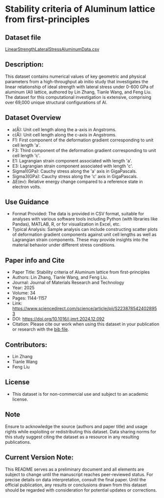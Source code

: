 # Stability criteria of Aluminum lattice from first-principles

## Dataset file
[LinearStrengthLateralStressAluminumData.csv](LinearStrengthLateralStressAluminumData.csv)

## Description: 
This dataset contains numerical values of key geometric and physical parameters from a high-throughput ab initio study that investigates the linear relationship of ideal strength with lateral stress under 0-600 GPa of aluminum (Al) lattice, authored by Lin Zhang, Tianle Wang, and Feng Liu. 
The dataset for this computational investigation is extensive, comprising over 69,000 unique structural configurations of Al. 

## Dataset Overview
- a(Å): Unit cell length along the a-axis in Angstroms.
- c(Å): Unit cell length along the c-axis in Angstroms.
- F1: First component of the deformation gradient corresponding to unit cell length 'a'.
- F3: Third component of the deformation gradient corresponding to unit cell length 'c'.
- E1: Lagrangian strain component associated with length 'a'.
- E3: Lagrangian strain component associated with length 'c'.
- Sigma1(GPa): Cauchy stress along the 'a' axis in GigaPascals.
- Sigma3(GPa): Cauchy stress along the 'c' axis in GigaPascals.
- ΔE(ev): Relative energy change compared to a reference state in electron volts.

## Use Guidance
- Format Provided: The data is provided in CSV format, suitable for analyses with various software tools including Python (with libraries like Pandas), MATLAB, R, or for visualization in Excel, etc.
- Typical Analysis: Sample analysis can include constructing scatter plots of deformation gradient components against unit cell lengths as well as Lagrangian strain components. These may provide insights into the material behavior under different stress conditions.

## Paper info and Cite
- Paper Title: Stability criteria of Aluminum lattice from first-principles
- Authors: Lin Zhang, Tianle Wang, and Feng Liu. 
- Journal: Journal of Materials Research and Technology
- Year: 2025
- Volume: 34
- Pages: 1144-1157
- Link: https://www.sciencedirect.com/science/article/pii/S2238785424028953
- DOI: https://doi.org/10.1016/j.jmrt.2024.12.092
- Citation: Please cite our work when using this dataset in your publication or research with the [bib file](S2238785424028953.bib).

## Contributors: 
- Lin Zhang
- Tianle Wang
- Feng Liu

## License
- This dataset is for non-commercial use and subject to an academic license.

## Note
Ensure to acknowledge the source (authors and paper title) and usage rights while exploiting or redistributing this dataset. 
Data sharing norms for this study suggest citing the dataset as a resource in any resulting publications.

## Current Version Note: 
This README serves as a preliminary document and all elements are subject to change until the manuscript reaches peer-reviewed status. 
For precise details on data interpretation, consult the final paper. 
Until the official publication, any results or conclusions drawn from this dataset should be regarded with consideration for potential updates or corrections.
